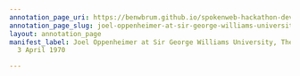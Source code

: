 ```yaml
---
annotation_page_uri: https://benwbrum.github.io/spokenweb-hackathon-development-noterms/annotations/joel-oppenheimer-at-sir-george-williams-university-the-poetry-series-3-april-1970-canvas-1-joel-oppenheimer.json
annotation_page_slug: joel-oppenheimer-at-sir-george-williams-university-the-poetry-series-3-april-1970-canvas-1-joel-oppenheimer
layout: annotation_page
manifest_label: Joel Oppenheimer at Sir George Williams University, The Poetry Series,
  3 April 1970

---
```

